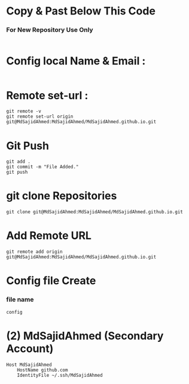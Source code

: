 # Copy & Past Below This Code
### For New Repository Use Only
```shell

```

# Config local Name & Email :
```shell

```

# Remote set-url :
```shell
git remote -v
git remote set-url origin git@MdSajidAhmed:MdSajidAhmed/MdSajidAhmed.github.io.git
```

# Git Push
```shell
git add .
git commit -m "File Added."
git push
```

# git clone Repositories
```shell
git clone git@MdSajidAhmed:MdSajidAhmed/MdSajidAhmed.github.io.git
```
# Add Remote URL
```shell
git remote add origin git@MdSajidAhmed:MdSajidAhmed/MdSajidAhmed.github.io.git
```

# Config file Create
### file name 
```shell
config
```
# (2) MdSajidAhmed (Secondary Account)
```shell
Host MdSajidAhmed
    HostName github.com
    IdentityFile ~/.ssh/MdSajidAhmed
```